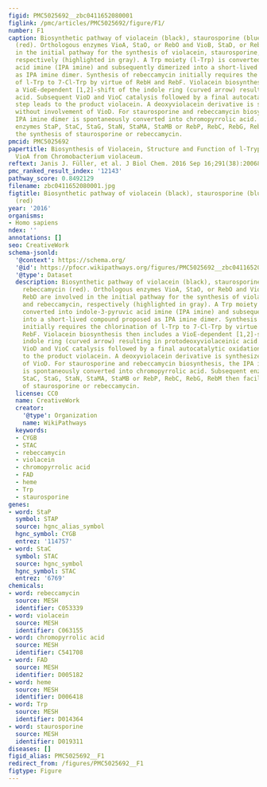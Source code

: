 ```yaml
---
figid: PMC5025692__zbc0411652080001
figlink: /pmc/articles/PMC5025692/figure/F1/
number: F1
caption: Biosynthetic pathway of violacein (black), staurosporine (blue), and rebeccamycin
  (red). Orthologous enzymes VioA, StaO, or RebO and VioB, StaD, or RebD are involved
  in the initial pathway for the synthesis of violacein, staurosporine, and rebeccamycin,
  respectively (highlighted in gray). A Trp moiety (l-Trp) is converted into indole-3-pyruvic
  acid imine (IPA imine) and subsequently dimerized into a short-lived compound proposed
  as IPA imine dimer. Synthesis of rebeccamycin initially requires the chlorination
  of l-Trp to 7-Cl-Trp by virtue of RebH and RebF. Violacein biosynthesis then includes
  a VioE-dependent [1,2]-shift of the indole ring (curved arrow) resulting in protodeoxyviolaceinic
  acid. Subsequent VioD and VioC catalysis followed by a final autocatalytic oxidation
  step leads to the product violacein. A deoxyviolacein derivative is synthesized
  without involvement of VioD. For staurosporine and rebeccamycin biosynthesis, the
  IPA imine dimer is spontaneously converted into chromopyrrolic acid. Subsequent
  enzymes StaP, StaC, StaG, StaN, StaMA, StaMB or RebP, RebC, RebG, RebM then facilitate
  the synthesis of staurosporine or rebeccamycin.
pmcid: PMC5025692
papertitle: Biosynthesis of Violacein, Structure and Function of l-Tryptophan Oxidase
  VioA from Chromobacterium violaceum.
reftext: Janis J. Füller, et al. J Biol Chem. 2016 Sep 16;291(38):20068-20084.
pmc_ranked_result_index: '12143'
pathway_score: 0.8492129
filename: zbc0411652080001.jpg
figtitle: Biosynthetic pathway of violacein (black), staurosporine (blue), and rebeccamycin
  (red)
year: '2016'
organisms:
- Homo sapiens
ndex: ''
annotations: []
seo: CreativeWork
schema-jsonld:
  '@context': https://schema.org/
  '@id': https://pfocr.wikipathways.org/figures/PMC5025692__zbc0411652080001.html
  '@type': Dataset
  description: Biosynthetic pathway of violacein (black), staurosporine (blue), and
    rebeccamycin (red). Orthologous enzymes VioA, StaO, or RebO and VioB, StaD, or
    RebD are involved in the initial pathway for the synthesis of violacein, staurosporine,
    and rebeccamycin, respectively (highlighted in gray). A Trp moiety (l-Trp) is
    converted into indole-3-pyruvic acid imine (IPA imine) and subsequently dimerized
    into a short-lived compound proposed as IPA imine dimer. Synthesis of rebeccamycin
    initially requires the chlorination of l-Trp to 7-Cl-Trp by virtue of RebH and
    RebF. Violacein biosynthesis then includes a VioE-dependent [1,2]-shift of the
    indole ring (curved arrow) resulting in protodeoxyviolaceinic acid. Subsequent
    VioD and VioC catalysis followed by a final autocatalytic oxidation step leads
    to the product violacein. A deoxyviolacein derivative is synthesized without involvement
    of VioD. For staurosporine and rebeccamycin biosynthesis, the IPA imine dimer
    is spontaneously converted into chromopyrrolic acid. Subsequent enzymes StaP,
    StaC, StaG, StaN, StaMA, StaMB or RebP, RebC, RebG, RebM then facilitate the synthesis
    of staurosporine or rebeccamycin.
  license: CC0
  name: CreativeWork
  creator:
    '@type': Organization
    name: WikiPathways
  keywords:
  - CYGB
  - STAC
  - rebeccamycin
  - violacein
  - chromopyrrolic acid
  - FAD
  - heme
  - Trp
  - staurosporine
genes:
- word: StaP
  symbol: STAP
  source: hgnc_alias_symbol
  hgnc_symbol: CYGB
  entrez: '114757'
- word: StaC
  symbol: STAC
  source: hgnc_symbol
  hgnc_symbol: STAC
  entrez: '6769'
chemicals:
- word: rebeccamycin
  source: MESH
  identifier: C053339
- word: violacein
  source: MESH
  identifier: C063155
- word: chromopyrrolic acid
  source: MESH
  identifier: C541708
- word: FAD
  source: MESH
  identifier: D005182
- word: heme
  source: MESH
  identifier: D006418
- word: Trp
  source: MESH
  identifier: D014364
- word: staurosporine
  source: MESH
  identifier: D019311
diseases: []
figid_alias: PMC5025692__F1
redirect_from: /figures/PMC5025692__F1
figtype: Figure
---
```

